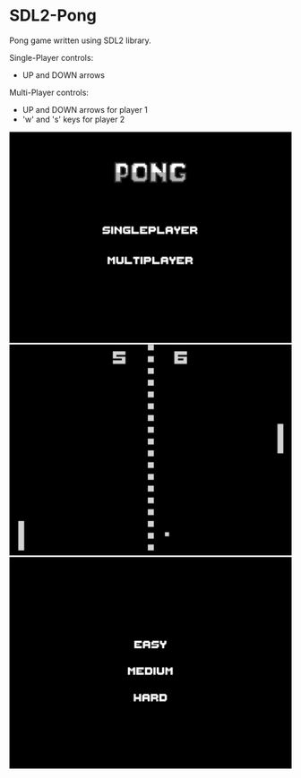 # SDL2-Pong
Pong game written using SDL2 library.

Single-Player controls:
  - UP and DOWN arrows

Multi-Player controls:
  - UP and DOWN arrows for player 1
  - 'w' and 's' keys for player 2
  
<img src="/img/pong_1.png"/>
<img src="/img/pong_2.png"/>
<img src="/img/pong_3.png"/>
